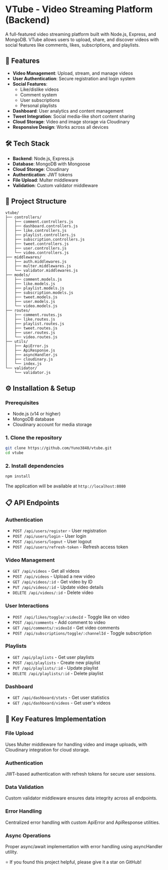 # VTube - Video Streaming Platform (Backend)

A full-featured video streaming platform built with Node.js, Express, and MongoDB. VTube allows users to upload, share, and discover videos with social features like comments, likes, subscriptions, and playlists.

## 🚀 Features

- **Video Management**: Upload, stream, and manage videos
- **User Authentication**: Secure registration and login system
- **Social Features**: 
  - Like/dislike videos
  - Comment system
  - User subscriptions
  - Personal playlists
- **Dashboard**: User analytics and content management
- **Tweet Integration**: Social media-like short content sharing
- **Cloud Storage**: Video and image storage via Cloudinary
- **Responsive Design**: Works across all devices

## 🛠️ Tech Stack

- **Backend**: Node.js, Express.js
- **Database**: MongoDB with Mongoose
- **Cloud Storage**: Cloudinary
- **Authentication**: JWT tokens
- **File Upload**: Multer middleware
- **Validation**: Custom validator middleware

## 📁 Project Structure

```
vtube/
├── controllers/
│   ├── comment.controllers.js
│   ├── dashboard.controllers.js
│   ├── like.controllers.js
│   ├── playlist.controllers.js
│   ├── subscription.controllers.js
│   ├── tweet.controllers.js
│   ├── user.controllers.js
│   └── video.controllers.js
├── middlewares/
│   ├── auth.middlewares.js
│   ├── multer.middlewares.js
│   └── validator.middlewares.js
├── models/
│   ├── comment.models.js
│   ├── like.models.js
│   ├── playlist.models.js
│   ├── subscription.models.js
│   ├── tweet.models.js
│   ├── user.models.js
│   └── video.models.js
├── routes/
│   ├── comment.routes.js
│   ├── like.routes.js
│   ├── playlist.routes.js
│   ├── tweet.routes.js
│   ├── user.routes.js
│   └── video.routes.js
├── utils/
│   ├── ApiError.js
│   ├── ApiResponse.js
│   ├── asyncHandler.js
│   ├── cloudinary.js
│   └── index.js
└── validator/
    └── validator.js
```

## ⚙️ Installation & Setup

### Prerequisites
- Node.js (v14 or higher)
- MongoDB database
- Cloudinary account for media storage

### 1. Clone the repository
```bash
git clone https://github.com/Yuno3848/vtube.git
cd vtube
```

### 2. Install dependencies
```bash
npm install
```


The application will be available at `http://localhost:8080`

## 📋 API Endpoints

### Authentication
- `POST /api/users/register` - User registration
- `POST /api/users/login` - User login
- `POST /api/users/logout` - User logout
- `POST /api/users/refresh-token` - Refresh access token

### Video Management
- `GET /api/videos` - Get all videos
- `POST /api/videos` - Upload a new video
- `GET /api/videos/:id` - Get video by ID
- `PUT /api/videos/:id` - Update video details
- `DELETE /api/videos/:id` - Delete video

### User Interactions
- `POST /api/likes/toggle/:videoId` - Toggle like on video
- `POST /api/comments` - Add comment to video
- `GET /api/comments/:videoId` - Get video comments
- `POST /api/subscriptions/toggle/:channelId` - Toggle subscription

### Playlists
- `GET /api/playlists` - Get user playlists
- `POST /api/playlists` - Create new playlist
- `PUT /api/playlists/:id` - Update playlist
- `DELETE /api/playlists/:id` - Delete playlist

### Dashboard
- `GET /api/dashboard/stats` - Get user statistics
- `GET /api/dashboard/videos` - Get user's videos

## 🔧 Key Features Implementation

### File Upload
Uses Multer middleware for handling video and image uploads, with Cloudinary integration for cloud storage.

### Authentication
JWT-based authentication with refresh tokens for secure user sessions.

### Data Validation
Custom validator middleware ensures data integrity across all endpoints.

### Error Handling
Centralized error handling with custom ApiError and ApiResponse utilities.

### Async Operations
Proper async/await implementation with error handling using asyncHandler utility.






⭐ If you found this project helpful, please give it a star on GitHub!
